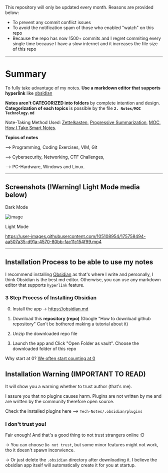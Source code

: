 This repository will only be updated every month. Reasons are provided below:
- To prevent any commit conflict issues  
- To avoid the notification spam of those who enabled "watch" on this repo
- Because the repo has now 1500+ commits and I regret commiting every single time because I have a slow internet and it increases the file size of this repo

---
# Summary
To fully take advantage of my notes. **Use a markdown editor that supports hyperlink** like [obsidian](https://obsidian.md)

**Notes aren't CATEGORIZED into folders** by complete intention and design. **Categorization of each topics** is possible by the file **`2. Notes/MOC Technology.md`**

Note-Taking Method Used: [Zettelkasten](https://en.wikipedia.org/wiki/Zettelkasten), [Progressive Summarization](https://fortelabs.co/blog/series/ps/), [MOC](https://medium.com/@nickmilo22/in-what-ways-can-we-form-useful-relationships-between-notes-9b9ec46973c6), [How I Take Smart Notes](https://www.amazon.com/How-Take-Smart-Notes-Nonfiction/dp/1542866502).


**Topics of notes**

--> Programming, Coding Exercises, VIM, Git

--> Cybersecurity, Networking, CTF Challenges,

--> PC-Hardware, Windows and Linux.


---
## Screenshots (!Warning! Light Mode media below)

Dark Mode

![image](https://user-images.githubusercontent.com/105108954/175243737-ea656a29-7057-4a95-aff8-9feaa0b78d51.png)

Light Mode

https://user-images.githubusercontent.com/105108954/175758494-aa507a35-d91a-4570-80bb-fac11c154f99.mp4


---
## Installation Process to be able to use my notes

I recommend installing [Obsidian](https://obsidian.md) as that's where I write and personally, I think Obsidian is the best md editor. Otherwise, you can use any markdown editor that supports `hyperlink` feature.

### 3 Step Process of Installing Obsidian

0. Install the app -> https://obsidian.md

2. Download this **repository (repo)** (Google "How to download github repository" Can't be bothered making a tutorial about it)

3. Unzip the downloaded repo file 

4. Launch the app and Click "Open Folder as vault". Choose the downloaded folder of this repo

Why start at 0? [We often start counting at 0](https://skillcrush.com/blog/why-programmers-start-counting-at-zero/)

## Installation Warning (IMPORTANT TO READ)

It will show you a warning whether to trust author (that's me). 

I assure you that no plugins causes harm. Plugins are not written by me and are written by the community therefore open source. 

Check the installed plugins here 
--> `Tech-Notes/.obsidian/plugins`

### I don't trust you!

Fair enough! And that's a good thing to not trust strangers online :D

-> You can choose `Do not trust`, but some minor features might not work, tho it doesn't spawn inconvience.

-> Or just delete the `.obsidian` directory after downloading it. I believe the obsidian app itself will automatically create it for you at startup. 

